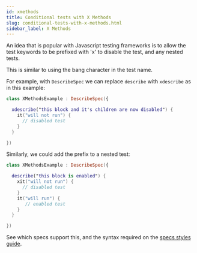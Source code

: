 ```yaml
---
id: xmethods
title: Conditional tests with X Methods
slug: conditional-tests-with-x-methods.html
sidebar_label: X Methods
---
```



An idea that is popular with Javascript testing frameworks is to allow the test keywords to be prefixed with 'x' to disable the test, and any nested tests.

This is similar to using the bang character in the test name.

For example, with `DescribeSpec` we can replace `describe` with `xdescribe` as in this example:

```kotlin
class XMethodsExample : DescribeSpec({

  xdescribe("this block and it's children are now disabled") {
    it("will not run") {
      // disabled test
    }
  }

})
```


Similarly, we could add the prefix to a nested test:

```kotlin
class XMethodsExample : DescribeSpec({

  describe("this block is enabled") {
    xit("will not run") {
      // disabled test
    }
    it("will run") {
       // enabled test
    }
  }

})
```

See which specs support this, and the syntax required on the [specs styles guide](../styles.md).

